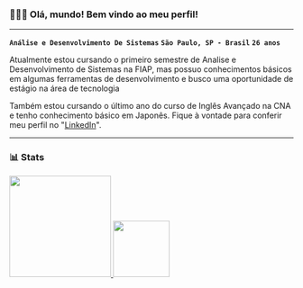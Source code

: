 ### 👨🏾‍💻 Olá, mundo! Bem vindo ao meu perfil!
---
**`Análise e Desenvolvimento De Sistemas`** **`São Paulo, SP - Brasil`** **`26 anos`**

Atualmente estou cursando o primeiro semestre de Analise e Desenvolvimento de Sistemas na FIAP, mas possuo conhecimentos básicos em algumas ferramentas de desenvolvimento e busco uma oportunidade de estágio na área de tecnologia

Também estou cursando o último ano do curso de Inglês Avançado na CNA e tenho conhecimento básico em Japonês. Fique à vontade para conferir meu perfil no "[LinkedIn](https://www.linkedin.com/in/alexandro-silva98/)".

---

### 📊 Stats

<div>
  <a href="https://github.com/Alesilva25">
  <img height="180em" src="https://github-readme-stats.vercel.app/api?username=Alesilva25&show_icons=true&theme=gruvbox&include_all_commits=true&locale=pt-br"/>
  <img height="100em" src="https://github-readme-stats.vercel.app/api/top-langs/?username=Alesilva25&layout=compact&Langs_count=16&theme=dracula&locale=pt-br"/>
</div>
